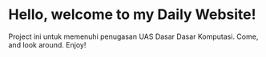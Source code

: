 Hello, welcome to my Daily Website!
===================================
Project ini untuk memenuhi penugasan UAS Dasar Dasar Komputasi.
Come, and look around. Enjoy!
